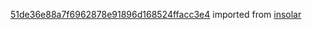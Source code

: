 [51de36e88a7f6962878e91896d168524ffacc3e4](https://github.com/insolar/insolar/commit/51de36e88a7f6962878e91896d168524ffacc3e4) imported from [insolar](https://github.com/insolar/insolar)
